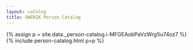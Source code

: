 ```yaml
---
layout: catalog
title: SWERIK Person Catalog
---
```

{% assign p = site.data._person-catalog.i-MFGEAobPaVzWrg1iu74oz7 %}
{% include person-catalog.html p=p %}

